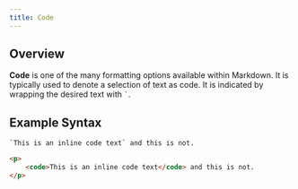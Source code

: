 ```yaml
---
title: Code
---
```


## Overview

**Code** is one of the many formatting options available within Markdown. It is typically used to denote a selection of text as code. It is indicated by wrapping the desired text with `` ` ``.

## Example Syntax

```text
`This is an inline code text` and this is not.
```

```html
<p>
    <code>This is an inline code text</code> and this is not.
</p>
```
